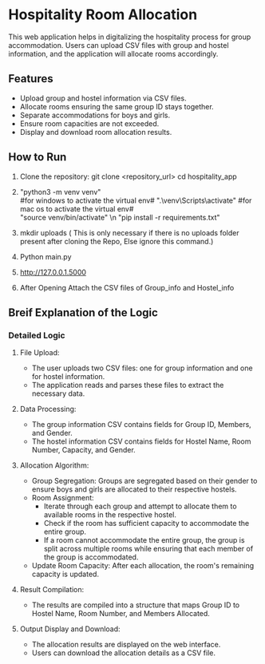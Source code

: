 # Hospitality Room Allocation

This web application helps in digitalizing the hospitality process for group accommodation. Users can upload CSV files with group and hostel information, and the application will allocate rooms accordingly.

## Features

- Upload group and hostel information via CSV files.
- Allocate rooms ensuring the same group ID stays together.
- Separate accommodations for boys and girls.
- Ensure room capacities are not exceeded.
- Display and download room allocation results.

## How to Run

1. Clone the repository:
   git clone <repository_url>
   cd hospitality_app

2. "python3 -m venv venv"       
   #for windows to activate the virtual env#
   ".\venv\Scripts\activate"
   #for mac os to activate the virtual env#      
   "source venv/bin/activate"     \n
   "pip install -r requirements.txt"

3. mkdir uploads ( This is only necessary if there is no uploads folder present after cloning the Repo, Else ignore this command.)

5. Python main.py
   
6. http://127.0.0.1.5000

7. After Opening Attach the CSV files of Group_info and Hostel_info

    
   


## Breif Explanation of the Logic

### Detailed Logic

1. File Upload:
   - The user uploads two CSV files: one for group information and one for hostel information.
   - The application reads and parses these files to extract the necessary data.

2. Data Processing:
   - The group information CSV contains fields for Group ID, Members, and Gender.
   - The hostel information CSV contains fields for Hostel Name, Room Number, Capacity, and Gender.

3. Allocation Algorithm:
   - Group Segregation: Groups are segregated based on their gender to ensure boys and girls are allocated to their respective hostels.
   - Room Assignment:
     - Iterate through each group and attempt to allocate them to available rooms in the respective hostel.
     - Check if the room has sufficient capacity to accommodate the entire group.
     - If a room cannot accommodate the entire group, the group is split across multiple rooms while ensuring that each member of the group is accommodated.
   - Update Room Capacity: After each allocation, the room's remaining capacity is updated.

4. Result Compilation:
   - The results are compiled into a structure that maps Group ID to Hostel Name, Room Number, and Members Allocated.

5. Output Display and Download:
   - The allocation results are displayed on the web interface.
   - Users can download the allocation details as a CSV file.

